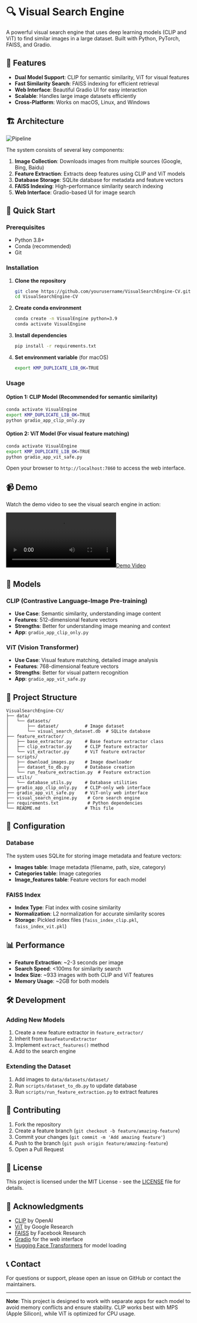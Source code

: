 # 🔍 Visual Search Engine

A powerful visual search engine that uses deep learning models (CLIP and ViT) to find similar images in a large dataset. Built with Python, PyTorch, FAISS, and Gradio.

## 🎯 Features

- **Dual Model Support**: CLIP for semantic similarity, ViT for visual features
- **Fast Similarity Search**: FAISS indexing for efficient retrieval
- **Web Interface**: Beautiful Gradio UI for easy interaction
- **Scalable**: Handles large image datasets efficiently
- **Cross-Platform**: Works on macOS, Linux, and Windows

## 🏗️ Architecture

![Pipeline](pipeline.png)

The system consists of several key components:

1. **Image Collection**: Downloads images from multiple sources (Google, Bing, Baidu)
2. **Feature Extraction**: Extracts deep features using CLIP and ViT models
3. **Database Storage**: SQLite database for metadata and feature vectors
4. **FAISS Indexing**: High-performance similarity search indexing
5. **Web Interface**: Gradio-based UI for image search

## 🚀 Quick Start

### Prerequisites

- Python 3.8+
- Conda (recommended)
- Git

### Installation

1. **Clone the repository**
   ```bash
   git clone https://github.com/yourusername/VisualSearchEngine-CV.git
   cd VisualSearchEngine-CV
   ```

2. **Create conda environment**
   ```bash
   conda create -n VisualEngine python=3.9
   conda activate VisualEngine
   ```

3. **Install dependencies**
   ```bash
   pip install -r requirements.txt
   ```

4. **Set environment variable** (for macOS)
   ```bash
   export KMP_DUPLICATE_LIB_OK=TRUE
   ```

### Usage

#### Option 1: CLIP Model (Recommended for semantic similarity)
```bash
conda activate VisualEngine
export KMP_DUPLICATE_LIB_OK=TRUE
python gradio_app_clip_only.py
```

#### Option 2: ViT Model (For visual feature matching)
```bash
conda activate VisualEngine
export KMP_DUPLICATE_LIB_OK=TRUE
python gradio_app_vit_safe.py
```

Open your browser to `http://localhost:7860` to access the web interface.

## 📹 Demo

Watch the demo video to see the visual search engine in action:

[![Demo Video](Demo_Visual_engine.mp4)](Demo_Visual_engine.mp4)

## 🧠 Models

### CLIP (Contrastive Language-Image Pre-training)
- **Use Case**: Semantic similarity, understanding image content
- **Features**: 512-dimensional feature vectors
- **Strengths**: Better for understanding image meaning and context
- **App**: `gradio_app_clip_only.py`

### ViT (Vision Transformer)
- **Use Case**: Visual feature matching, detailed image analysis
- **Features**: 768-dimensional feature vectors
- **Strengths**: Better for visual pattern recognition
- **App**: `gradio_app_vit_safe.py`

## 📁 Project Structure

```
VisualSearchEngine-CV/
├── data/
│   └── datasets/
│       ├── dataset/          # Image dataset
│       └── visual_search_dataset.db  # SQLite database
├── feature_extractor/
│   ├── base_extractor.py     # Base feature extractor class
│   ├── clip_extractor.py     # CLIP feature extractor
│   └── vit_extractor.py      # ViT feature extractor
├── scripts/
│   ├── download_images.py    # Image downloader
│   ├── dataset_to_db.py      # Database creation
│   └── run_feature_extraction.py  # Feature extraction
├── utils/
│   └── database_utils.py     # Database utilities
├── gradio_app_clip_only.py   # CLIP-only web interface
├── gradio_app_vit_safe.py    # ViT-only web interface
├── visual_search_engine.py    # Core search engine
├── requirements.txt           # Python dependencies
└── README.md                 # This file
```

## 🔧 Configuration

### Database
The system uses SQLite for storing image metadata and feature vectors:
- **Images table**: Image metadata (filename, path, size, category)
- **Categories table**: Image categories
- **Image_features table**: Feature vectors for each model

### FAISS Index
- **Index Type**: Flat index with cosine similarity
- **Normalization**: L2 normalization for accurate similarity scores
- **Storage**: Pickled index files (`faiss_index_clip.pkl`, `faiss_index_vit.pkl`)

## 📊 Performance

- **Feature Extraction**: ~2-3 seconds per image
- **Search Speed**: <100ms for similarity search
- **Index Size**: ~933 images with both CLIP and ViT features
- **Memory Usage**: ~2GB for both models

## 🛠️ Development

### Adding New Models
1. Create a new feature extractor in `feature_extractor/`
2. Inherit from `BaseFeatureExtractor`
3. Implement `extract_features()` method
4. Add to the search engine

### Extending the Dataset
1. Add images to `data/datasets/dataset/`
2. Run `scripts/dataset_to_db.py` to update database
3. Run `scripts/run_feature_extraction.py` to extract features

## 🤝 Contributing

1. Fork the repository
2. Create a feature branch (`git checkout -b feature/amazing-feature`)
3. Commit your changes (`git commit -m 'Add amazing feature'`)
4. Push to the branch (`git push origin feature/amazing-feature`)
5. Open a Pull Request

## 📝 License

This project is licensed under the MIT License - see the [LICENSE](LICENSE) file for details.

## 🙏 Acknowledgments

- [CLIP](https://github.com/openai/CLIP) by OpenAI
- [ViT](https://github.com/google-research/vision_transformer) by Google Research
- [FAISS](https://github.com/facebookresearch/faiss) by Facebook Research
- [Gradio](https://github.com/gradio-app/gradio) for the web interface
- [Hugging Face Transformers](https://github.com/huggingface/transformers) for model loading

## 📞 Contact

For questions or support, please open an issue on GitHub or contact the maintainers.

---

**Note**: This project is designed to work with separate apps for each model to avoid memory conflicts and ensure stability. CLIP works best with MPS (Apple Silicon), while ViT is optimized for CPU usage.